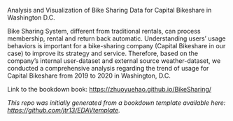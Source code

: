 Analysis and Visualization of Bike Sharing Data for Capital Bikeshare in Washington D.C.

Bike Sharing System, different from traditional rentals, can process membership, rental and return back automatic. Understanding users’ usage behaviors is important for a bike-sharing company (Capital Bikeshare in our case) to improve its strategy and service. Therefore, based on the company’s internal user-dataset and external source weather-dataset, we conducted a comprehensive analysis regarding the trend of usage for Capital Bikeshare from 2019 to 2020 in Washington, D.C.

Link to the bookdown book:
https://zhuoyuehao.github.io/BikeSharing/

*This repo was initially generated from a bookdown template available here: https://github.com/jtr13/EDAVtemplate.*	




